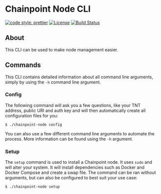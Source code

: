 # Chainpoint Node CLI

[![code style: prettier](https://img.shields.io/badge/code_style-prettier-ff69b4.svg?style=flat-square)](https://github.com/prettier/prettier)
[![License](https://img.shields.io/badge/License-Apache%202.0-blue.svg)](https://opensource.org/licenses/Apache-2.0)
[![Build Status](https://travis-ci.org/chainpoint/chainpoint-node-cli.svg?branch=master)](https://travis-ci.org/chainpoint/chainpoint-node-cli)

## About

This CLI can be used to make node management easier.

## Commands

This CLI contains detailed information about all command line arguments, simply by using the `-h` command line argument.

### Config

The following command will ask you a few questions, like your TNT address, public URI and auth key and will then automatically create all configuration files for you:

```
$ ./chainpoint-node config
```

You can also use a few different command line arguments to automate the process. More information can be found using the `-h` argument.

### Setup

The `setup` command is used to install a Chainpoint node. It uses `sudo` and will alter your system. It will install dependencies such as Docker and Docker Compose and create a swap file. The command can be ran without arguments, but can also be configured to best suit your use case:

```
$ ./chainpoint-node setup
```
